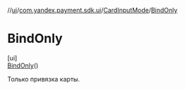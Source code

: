 //[ui](../../../../index.md)/[com.yandex.payment.sdk.ui](../../index.md)/[CardInputMode](../index.md)/[BindOnly](index.md)

# BindOnly

[ui]\
[BindOnly](index.md)()

Только привязка карты.
